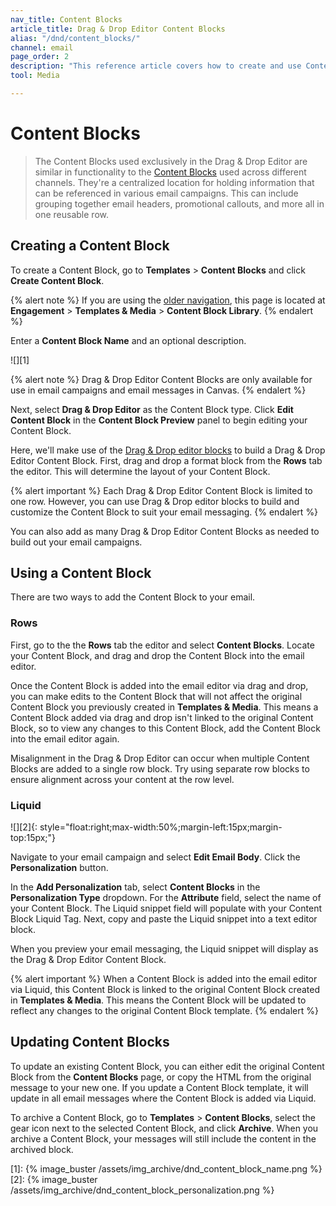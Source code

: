 ```yaml
---
nav_title: Content Blocks
article_title: Drag & Drop Editor Content Blocks
alias: "/dnd/content_blocks/"
channel: email
page_order: 2
description: "This reference article covers how to create and use Content Blocks in the Drag & Drop Editor."
tool: Media

---
```


# Content Blocks

> The Content Blocks used exclusively in the Drag & Drop Editor are similar in functionality to the [Content Blocks]({{site.baseurl}}/user_guide/engagement_tools/templates_and_media/content_blocks/) used across different channels. They're a centralized location for holding information that can be referenced in various email campaigns. This can include grouping together email headers, promotional callouts, and more all in one reusable row.

## Creating a Content Block

To create a Content Block, go to **Templates** > **Content Blocks** and click <i class="fas fa-plus"></i> **Create Content Block**.

{% alert note %}
If you are using the [older navigation]({{site.baseurl}}/navigation), this page is located at **Engagement** > **Templates & Media** > **Content Block Library**.
{% endalert %}

Enter a **Content Block Name** and an optional description.

![][1]

{% alert note %}
Drag & Drop Editor Content Blocks are only available for use in email campaigns and email messages in Canvas. 
{% endalert %}

Next, select **Drag & Drop Editor** as the Content Block type. Click **Edit Content Block** in the **Content Block Preview** panel to begin editing your Content Block. 

Here, we'll make use of the [Drag & Drop editor blocks]({{site.baseurl}}/user_guide/message_building_by_channel/email/drag_and_drop/dnd_editor_blocks/) to build a Drag & Drop Editor Content Block. First, drag and drop a format block from the **Rows** tab the editor. This will determine the layout of your Content Block. 

{% alert important %}
Each Drag & Drop Editor Content Block is limited to one row. However, you can use Drag & Drop editor blocks to build and customize the Content Block to suit your email messaging.
{% endalert %}

You can also add as many Drag & Drop Editor Content Blocks as needed to build out your email campaigns.

## Using a Content Block

There are two ways to add the Content Block to your email. 

### Rows

First, go to the the **Rows** tab the editor and select **Content Blocks**. Locate your Content Block, and drag and drop the Content Block into the email editor. 

Once the Content Block is added into the email editor via drag and drop, you can make edits to the Content Block that will not affect the original Content Block you previously created in **Templates & Media**. This means a Content Block added via drag and drop isn't linked to the original Content Block, so to view any changes to this Content Block, add the Content Block into the email editor again. 

Misalignment in the Drag & Drop Editor can occur when multiple Content Blocks are added to a single row block. Try using separate row blocks to ensure alignment across your content at the row level.

### Liquid

![][2]{: style="float:right;max-width:50%;margin-left:15px;margin-top:15px;"}

Navigate to your email campaign and select **Edit Email Body**. Click the <i class="fas fa-plus"></i> **Personalization** button. 

In the **Add Personalization** tab, select **Content Blocks** in the **Personalization Type** dropdown. For the **Attribute** field, select the name of your Content Block. The Liquid snippet field will populate with your Content Block Liquid Tag. Next, copy and paste the Liquid snippet into a text editor block. 

When you preview your email messaging, the Liquid snippet will display as the Drag & Drop Editor Content Block. 

{% alert important %}
When a Content Block is added into the email editor via Liquid, this Content Block is linked to the original Content Block created in **Templates & Media**. This means the Content Block will be updated to reflect any changes to the original Content Block template.
{% endalert %}

## Updating Content Blocks

To update an existing Content Block, you can either edit the original Content Block from the **Content Blocks** page, or copy the HTML from the original message to your new one. If you update a Content Block template, it will update in all email messages where the Content Block is added via Liquid.

To archive a Content Block, go to **Templates** > **Content Blocks**, select the <i class="fas fa-cog"></i> gear icon next to the selected Content Block, and click **Archive**. When you archive a Content Block, your messages will still include the content in the archived block.

[1]: {% image_buster /assets/img_archive/dnd_content_block_name.png %}
[2]: {% image_buster /assets/img_archive/dnd_content_block_personalization.png %}
